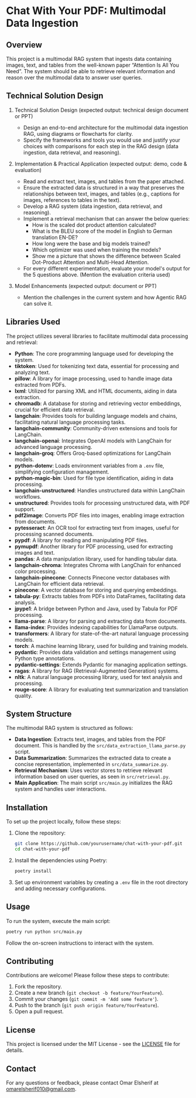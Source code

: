 # Chat With Your PDF: Multimodal Data Ingestion

## Overview

This project is a multimodal RAG system that ingests data containing images, text, and tables from the well-known paper “Attention Is All You Need”. The system should be able to retrieve relevant information and reason over the multimodal data to answer user queries.

## Technical Solution Design

1. Technical Solution Design (expected output: technical design document or PPT)
   - Design an end-to-end architecture for the multimodal data ingestion RAG, using diagrams or flowcharts for clarity.
   - Specify the frameworks and tools you would use and justify your choices with comparisons for each step in the RAG design (data ingestion, data retrieval, and reasoning).

2. Implementation & Practical Application (expected output: demo, code & evaluation)
   - Read and extract text, images, and tables from the paper attached.
   - Ensure the extracted data is structured in a way that preserves the relationships between text, images, and tables (e.g., captions for images, references to tables in the text).
   - Develop a RAG system (data ingestion, data retrieval, and reasoning).
   - Implement a retrieval mechanism that can answer the below queries:
     - How is the scaled dot product attention calculated?
     - What is the BLEU score of the model in English to German translation EN-DE?
     - How long were the base and big models trained?
     - Which optimizer was used when training the models?
     - Show me a picture that shows the difference between Scaled Dot-Product Attention and Multi-Head Attention.
   - For every different experimentation, evaluate your model's output for the 5 questions above. (Mention the evaluation criteria used)

3. Model Enhancements (expected output: document or PPT)
   - Mention the challenges in the current system and how Agentic RAG can solve it.

## Libraries Used

The project utilizes several libraries to facilitate multimodal data processing and retrieval:

- **Python**: The core programming language used for developing the system.
- **tiktoken**: Used for tokenizing text data, essential for processing and analyzing text.
- **pillow**: A library for image processing, used to handle image data extracted from PDFs.
- **lxml**: Utilized for parsing XML and HTML documents, aiding in data extraction.
- **chromadb**: A database for storing and retrieving vector embeddings, crucial for efficient data retrieval.
- **langchain**: Provides tools for building language models and chains, facilitating natural language processing tasks.
- **langchain-community**: Community-driven extensions and tools for LangChain.
- **langchain-openai**: Integrates OpenAI models with LangChain for advanced language processing.
- **langchain-groq**: Offers Groq-based optimizations for LangChain models.
- **python-dotenv**: Loads environment variables from a `.env` file, simplifying configuration management.
- **python-magic-bin**: Used for file type identification, aiding in data processing.
- **langchain-unstructured**: Handles unstructured data within LangChain workflows.
- **unstructured**: Provides tools for processing unstructured data, with PDF support.
- **pdf2image**: Converts PDF files into images, enabling image extraction from documents.
- **pytesseract**: An OCR tool for extracting text from images, useful for processing scanned documents.
- **pypdf**: A library for reading and manipulating PDF files.
- **pymupdf**: Another library for PDF processing, used for extracting images and text.
- **pandas**: A data manipulation library, used for handling tabular data.
- **langchain-chroma**: Integrates Chroma with LangChain for enhanced color processing.
- **langchain-pinecone**: Connects Pinecone vector databases with LangChain for efficient data retrieval.
- **pinecone**: A vector database for storing and querying embeddings.
- **tabula-py**: Extracts tables from PDFs into DataFrames, facilitating data analysis.
- **jpype1**: A bridge between Python and Java, used by Tabula for PDF processing.
- **llama-parse**: A library for parsing and extracting data from documents.
- **llama-index**: Provides indexing capabilities for LlamaParse outputs.
- **transformers**: A library for state-of-the-art natural language processing models.
- **torch**: A machine learning library, used for building and training models.
- **pydantic**: Provides data validation and settings management using Python type annotations.
- **pydantic-settings**: Extends Pydantic for managing application settings.
- **ragas**: A library for RAG (Retrieval-Augmented Generation) systems.
- **nltk**: A natural language processing library, used for text analysis and processing.
- **rouge-score**: A library for evaluating text summarization and translation quality.

## System Structure

The multimodal RAG system is structured as follows:

- **Data Ingestion**: Extracts text, images, and tables from the PDF document. This is handled by the `src/data_extraction_llama_parse.py` script.
- **Data Summarization**: Summarizes the extracted data to create a concise representation, implemented in `src/data_summarize.py`.
- **Retrieval Mechanism**: Uses vector stores to retrieve relevant information based on user queries, as seen in `src/retrieval.py`.
- **Main Application**: The main script `src/main.py` initializes the RAG system and handles user interactions.

## Installation

To set up the project locally, follow these steps:

1. Clone the repository:
   ```bash
   git clone https://github.com/yourusername/chat-with-your-pdf.git
   cd chat-with-your-pdf
   ```

2. Install the dependencies using Poetry:
   ```bash
   poetry install
   ```

3. Set up environment variables by creating a `.env` file in the root directory and adding necessary configurations.

## Usage

To run the system, execute the main script:

```bash
poetry run python src/main.py
```

Follow the on-screen instructions to interact with the system.

## Contributing

Contributions are welcome! Please follow these steps to contribute:

1. Fork the repository.
2. Create a new branch (`git checkout -b feature/YourFeature`).
3. Commit your changes (`git commit -m 'Add some feature'`).
4. Push to the branch (`git push origin feature/YourFeature`).
5. Open a pull request.

## License

This project is licensed under the MIT License - see the [LICENSE](LICENSE) file for details.

## Contact

For any questions or feedback, please contact Omar Elsherif at omarelsherif010@gmail.com.
